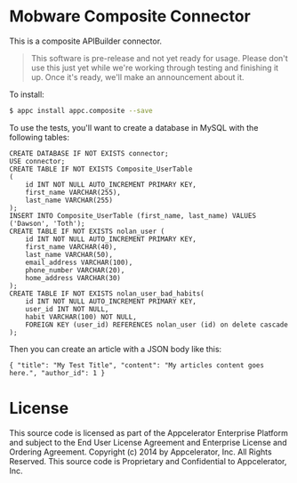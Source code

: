 # Mobware Composite Connector

This is a composite APIBuilder connector.

> This software is pre-release and not yet ready for usage.  Please don't use this just yet while we're working through testing and finishing it up. Once it's ready, we'll make an announcement about it.

To install:

```bash
$ appc install appc.composite --save
```

To use the tests, you'll want to create a database in MySQL with the following tables:

```
CREATE DATABASE IF NOT EXISTS connector;
USE connector;
CREATE TABLE IF NOT EXISTS Composite_UserTable
(
	id INT NOT NULL AUTO_INCREMENT PRIMARY KEY,
	first_name VARCHAR(255),
	last_name VARCHAR(255)
);
INSERT INTO Composite_UserTable (first_name, last_name) VALUES ('Dawson', 'Toth');
CREATE TABLE IF NOT EXISTS nolan_user (
	id INT NOT NULL AUTO_INCREMENT PRIMARY KEY,
	first_name VARCHAR(40),
	last_name VARCHAR(50),
	email_address VARCHAR(100),
	phone_number VARCHAR(20),
	home_address VARCHAR(30)
);
CREATE TABLE IF NOT EXISTS nolan_user_bad_habits(
	id INT NOT NULL AUTO_INCREMENT PRIMARY KEY,
	user_id INT NOT NULL,
	habit VARCHAR(100) NOT NULL,
	FOREIGN KEY (user_id) REFERENCES nolan_user (id) on delete cascade
);
```

Then you can create an article with a JSON body like this:

```
{ "title": "My Test Title", "content": "My articles content goes here.", "author_id": 1 }
```

# License

This source code is licensed as part of the Appcelerator Enterprise Platform and subject to the End User License Agreement and Enterprise License and Ordering Agreement. Copyright (c) 2014 by Appcelerator, Inc. All Rights Reserved. This source code is Proprietary and Confidential to Appcelerator, Inc.
